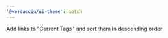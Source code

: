 ```yaml
---
'@verdaccio/ui-theme': patch
---
```


Add links to "Current Tags" and sort them in descending order

